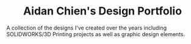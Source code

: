 <h1 align="center">Aidan Chien's Design Portfolio</h1>
A collection of the designs I've created over the years including SOLIDWORKS/3D Printing projects as well as graphic design elements.
